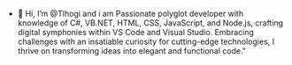 - 👋 Hi, I’m @Tlhogi and i am Passionate polyglot developer with knowledge of C#, VB.NET, HTML, CSS, JavaScript, and Node.js, crafting digital symphonies within VS Code and Visual Studio. Embracing challenges with an insatiable curiosity for cutting-edge technologies, I thrive on transforming ideas into elegant and functional code."

